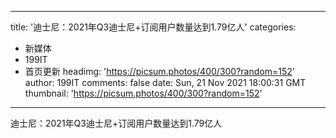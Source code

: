 
---
title: '迪士尼：2021年Q3迪士尼+订阅用户数量达到1.79亿人'
categories: 
 - 新媒体
 - 199IT
 - 首页更新
headimg: 'https://picsum.photos/400/300?random=152'
author: 199IT
comments: false
date: Sun, 21 Nov 2021 18:00:31 GMT
thumbnail: 'https://picsum.photos/400/300?random=152'
---

<div>   
迪士尼：2021年Q3迪士尼+订阅用户数量达到1.79亿人  
</div>
            